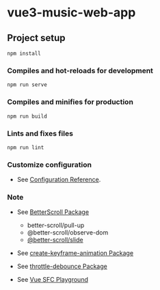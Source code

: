 # vue3-music-web-app

## Project setup
```
npm install
```

### Compiles and hot-reloads for development
```
npm run serve
```

### Compiles and minifies for production
```
npm run build
```

### Lints and fixes files
```
npm run lint
```

### Customize configuration
* See [Configuration Reference](https://cli.vuejs.org/config/).
### Note
* See [BetterScroll Package](https://better-scroll.github.io/docs/zh-CN/guide/)
  * better-scroll/pull-up
  * @better-scroll/observe-dom
  * [@better-scroll/slide](https://better-scroll.github.io/docs/zh-CN/plugins/pullup.html)
  
* See [create-keyframe-animation Package](https://github.com/HenrikJoreteg/create-keyframe-animation)
* See [throttle-debounce Package](https://www.npmjs.com/package/throttle-debounce)
* See [Vue SFC Playground](https://sfc.vuejs.org/)